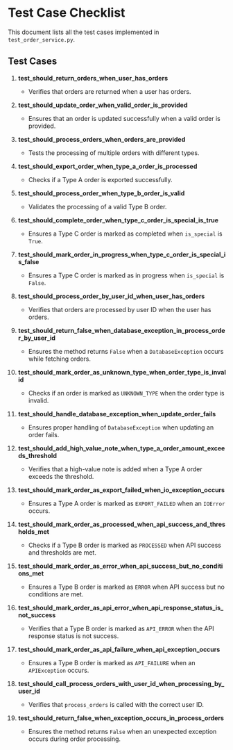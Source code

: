 # Test Case Checklist

This document lists all the test cases implemented in `test_order_service.py`.

## Test Cases

1. **test_should_return_orders_when_user_has_orders**
   - Verifies that orders are returned when a user has orders.

2. **test_should_update_order_when_valid_order_is_provided**
   - Ensures that an order is updated successfully when a valid order is provided.

3. **test_should_process_orders_when_orders_are_provided**
   - Tests the processing of multiple orders with different types.

4. **test_should_export_order_when_type_a_order_is_processed**
   - Checks if a Type A order is exported successfully.

5. **test_should_process_order_when_type_b_order_is_valid**
   - Validates the processing of a valid Type B order.

6. **test_should_complete_order_when_type_c_order_is_special_is_true**
   - Ensures a Type C order is marked as completed when `is_special` is `True`.

7. **test_should_mark_order_in_progress_when_type_c_order_is_special_is_false**
   - Ensures a Type C order is marked as in progress when `is_special` is `False`.

8. **test_should_process_order_by_user_id_when_user_has_orders**
   - Verifies that orders are processed by user ID when the user has orders.

9. **test_should_return_false_when_database_exception_in_process_order_by_user_id**
   - Ensures the method returns `False` when a `DatabaseException` occurs while fetching orders.

10. **test_should_mark_order_as_unknown_type_when_order_type_is_invalid**
    - Checks if an order is marked as `UNKNOWN_TYPE` when the order type is invalid.

11. **test_should_handle_database_exception_when_update_order_fails**
    - Ensures proper handling of `DatabaseException` when updating an order fails.

12. **test_should_add_high_value_note_when_type_a_order_amount_exceeds_threshold**
    - Verifies that a high-value note is added when a Type A order exceeds the threshold.

13. **test_should_mark_order_as_export_failed_when_io_exception_occurs**
    - Ensures a Type A order is marked as `EXPORT_FAILED` when an `IOError` occurs.

14. **test_should_mark_order_as_processed_when_api_success_and_thresholds_met**
    - Checks if a Type B order is marked as `PROCESSED` when API success and thresholds are met.

15. **test_should_mark_order_as_error_when_api_success_but_no_conditions_met**
    - Ensures a Type B order is marked as `ERROR` when API success but no conditions are met.

16. **test_should_mark_order_as_api_error_when_api_response_status_is_not_success**
    - Verifies that a Type B order is marked as `API_ERROR` when the API response status is not success.

17. **test_should_mark_order_as_api_failure_when_api_exception_occurs**
    - Ensures a Type B order is marked as `API_FAILURE` when an `APIException` occurs.

18. **test_should_call_process_orders_with_user_id_when_processing_by_user_id**
    - Verifies that `process_orders` is called with the correct user ID.

19. **test_should_return_false_when_exception_occurs_in_process_orders**
    - Ensures the method returns `False` when an unexpected exception occurs during order processing.